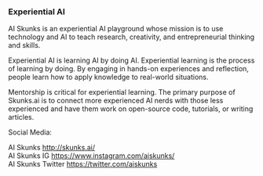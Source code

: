 ### Experiential AI

AI Skunks is an experiential AI playground whose mission is to use technology and AI to teach research, creativity, and entrepreneurial thinking and skills.

Experiential AI is learning AI by doing AI. Experiential learning is the process of learning by doing. By engaging in hands-on experiences and reflection, people learn how to apply knowledge to real-world situations.

Mentorship is critical for experiential learning. The primary purpose of Skunks.ai is to connect more experienced AI nerds with those less experienced and have them work on open-source code, tutorials, or writing articles.

Social Media:

AI Skunks <a href='http://skunks.ai/'>http://skunks.ai/</a>  
AI Skunks IG <a href='https://www.instagram.com/aiskunks/'>https://www.instagram.com/aiskunks/</a>  
AI Skunks Twitter <a href='https://twitter.com/aiskunks'>https://twitter.com/aiskunks</a>   









<!--
**aiskunks/aiskunks** is a ✨ _special_ ✨ repository because its `README.md` (this file) appears on your GitHub profile.

Here are some ideas to get you started:

- 🔭 I’m currently working on ...
- 🌱 I’m currently learning ...
- 👯 I’m looking to collaborate on ...
- 🤔 I’m looking for help with ...
- 💬 Ask me about ...
- 📫 How to reach me: ...
- 😄 Pronouns: ...
- ⚡ Fun fact: ...
-->

